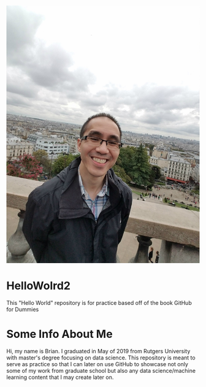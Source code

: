 ![headshot](GitHub_Profile_Pic_Sacre_Coeur_Paris.jpg)

# HelloWolrd2
This "Hello World" repository is for practice based off of the book GitHub for Dummies

# Some Info About Me
Hi, my name is Brian. I graduated in May of 2019 from Rutgers University with master's degree focusing on data science. This repository is meant to serve as practice so that I can later on use GitHub to showcase not only some of my work from graduate school but also any data science/machine learning content that I may create later on. 
